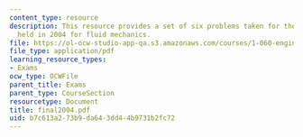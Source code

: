 ```yaml
---
content_type: resource
description: This resource provides a set of six problems taken for the final exam
  held in 2004 for fluid mechanics.
file: https://ol-ocw-studio-app-qa.s3.amazonaws.com/courses/1-060-engineering-mechanics-ii-spring-2006/b7c613a273b9da643dd44b9731b2fc72_final2004.pdf
file_type: application/pdf
learning_resource_types:
- Exams
ocw_type: OCWFile
parent_title: Exams
parent_type: CourseSection
resourcetype: Document
title: final2004.pdf
uid: b7c613a2-73b9-da64-3dd4-4b9731b2fc72
---
```

